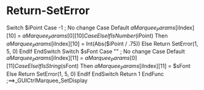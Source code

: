 # Return-SetError
   Switch $iPoint         Case -1             ; No change         Case Default             $aMarquee_Params[$iIndex][10] = $aMarquee_Params[0][10]         Case Else             If IsNumber($iPoint) Then                 $aMarquee_Params[$iIndex][10] = Int(Abs($iPoint / .75))             Else                 Return SetError(1, 5, 0)             EndIf     EndSwitch      Switch $sFont         Case ""             ; No change         Case Default             $aMarquee_Params[$iIndex][11] = $aMarquee_Params[0][11]         Case Else             If IsString($sFont) Then                 $aMarquee_Params[$iIndex][11] = $sFont             Else                 Return SetError(1, 5, 0)             EndIf     EndSwitch      Return 1  EndFunc   ;==>_GUICtrlMarquee_SetDisplay
